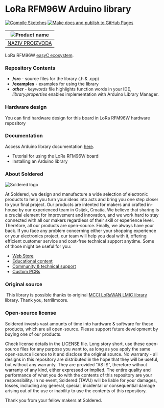 # LoRa RFM96W Arduino library

[![Compile Sketches](http://github-actions.40ants.com/e-radionicacom/Soldered-LORA-RFM96W-Arduino-Library/matrix.svg?branch=dev&only=Compile%20Sketches)](https://github.com/e-radionicacom/Soldered-LORA-RFM96W-Arduino-Library/actions/workflows/compile_test.yml)
[![Make docs and publish to GitHub Pages](https://github.com/e-radionicacom/Soldered-LORA-RFM96W-Arduino-Library/actions/workflows/make_docs.yml/badge.svg?branch=dev)](https://github.com/e-radionicacom/Soldered-LORA-RFM96W-Arduino-Library/actions/workflows/make_docs.yml)

| ![Product name](https://upload.wikimedia.org/wikipedia/commons/8/8f/Example_image.svg) |
| :---------------------------------------------------------------------------------------------: |
| [NAZIV PROIZVODA](https://www.solde.red/333)                                                            |

LoRa RFM96W [easyC ecosystem](https://www.soldered.com/easyC). 

### Repository Contents
- **/src** - source files for the library (.h & .cpp)
- **/examples** - examples for using the library
- ***other*** - *keywords* file highlights function words in your IDE, *library.properties* enables implementation with Arduino Library Manager.

### Hardware design
You can find hardware design for this board in LoRa RFM96W hardware repository

### Documentation

Access Arduino library documentation [here](https://e-radionicacom.github.io/Soldered-LORA-RFM96W-Arduino-Library/).

- Tutorial for using the LoRa RFM96W board
- Installing an Arduino library

### About Soldered
![Soldered logo](https://raw.githubusercontent.com/e-radionicacom/Soldered-LORA-RFM96W-Arduino-Library/dev/extras/Logo%20horizontal-2.svg)

At Soldered, we design and manufacture a wide selection of electronic products to help you turn your ideas into acts and bring you one step closer to your final project. Our products are intented for makers and crafted in-house by our experienced team in Osijek, Croatia. We believe that sharing is a crucial element for improvement and innovation, and we work hard to stay connected with all our makers regardless of their skill or experience level. Therefore, all our products are open-source. Finally, we always have your back. If you face any problem concerning either your shopping experience or your electronics project, our team will help you deal with it, offering efficient customer service and cost-free technical support anytime. Some of those might be useful for you:

- [Web Store](https://www.soldered.com)
- [Educational content](https://learn.soldered.com)
- [Community & technical support](https://community.soldered.com)
- [Custom PCBs](https://pcb.soldered.com)


### Original source
​
This library is possible thanks to original [MCCI LoRaWAN LMIC library](https://github.com/mcci-catena/arduino-lmic) library. Thank you, terrillmoore. 


### Open-source license
Soldered invests vast amounts of time into hardware & software for these products, which are all open-source. Please support future development by buying one of our products. 

Check license details in the LICENSE file. Long story short, use these open-source files for any purpose you want to, as long as you apply the same open-source licence to it and disclose the original source. No warranty - all designs in this repository are distributed in the hope that they will be useful, but without any warranty. They are provided "AS IS", therefore without warranty of any kind, either expressed or implied. The entire quality and performance of what you do with the contents of this repository are your responsibility. In no event, Soldered (TAVU) will be liable for your damages, losses, including any general, special, incidental or consequential damage arising out of the use or inability to use the contents of this repository. 

Thank you from your fellow makers at Soldered.

